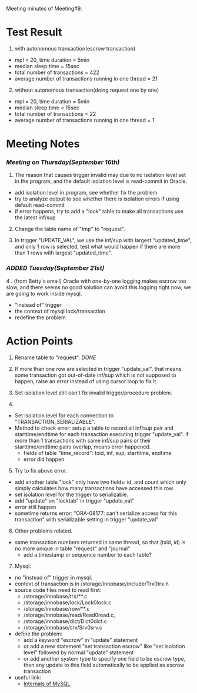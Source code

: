 Meeting minutes of Meeting#9.

# Test Result #

1. with autonomous transaction(escrow transaction)
  * mpl = 20, time duration = 5min
  * median sleep time = 15sec
  * total number of transactions = 422
  * average number of transactions running in one thread = 21


2. without autonomous transaction(doing request one by one)
  * mpl = 20, time duration = 5min
  * median sleep time = 15sec
  * total number of transactions = 22
  * average number of transactions running in one thread = 1



# Meeting Notes #

### _Meeting on Thursday(September 16th)_ ###
1. The reason that causes trigger invalid may due to no isolation level set in the program, and the default isolation level is read-commit in Oracle.
  * add isolation level in program, see whether fix the problem
  * try to analyze output to see whether there is isolation errors if using default read-commit
  * if error happens, try to add a "lock" table to make all transactions use the latest inf/sup

2. Change the table name of "tmp" to "request".

3. In trigger "UPDATE\_VAL", we use the inf/sup with largest "updated\_time", and only 1 row is selected, test what would happen if there are more than 1 rows with largest "updated\_time".


### _ADDED Tuesday(September 21st)_ ###
4 . (from Betty's email) Oracle with one-by-one logging makes escrow too slow, and there seems no good solution can avoid this logging right now, we are going to work inside mysql.
  * "instead of" trigger
  * the context of mysql lock/transaction
  * redefine the problem


# Action Points #
1. Rename table to "request". _DONE_

2. If more than one row are selected in trigger "update\_val", that means some transaction got out-of-date inf/sup which is not supposed to happen, raise an error instead of using cursor loop to fix it.

3. Set isolation level still can't fix invalid trigger/procedure problem.

4.
  * Set isolation level for each connection to "TRANSACTION\_SERIALIZABLE".
  * Method to check error: setup a table to record all inf/sup pair and starttime/endtime for each transaction executing trigger "update\_val". if more than 1 transactions with same inf/sup pairs or their starttime/endtime pairs overlap, means error happened.
    * fields of table "time\_record": txid, inf, sup, starttime, endtime
    * error did happen

5. Try to fix above error.
  * add another table "lock" only have two fields: id, and count which only simply calculates how many transactions have accessed this row.
  * set isolation level for the trigger to serializable.
  * add "update" on "locktab" in trigger "update\_val"
  * error still happen
  * sometime returns error: "ORA-08177: can't serialize access for this transaction" with serializable setting in trigger "update\_val"

6. Other problems related.
  * same transaction numbers returned in same thread, so that (txid, id) is no more unique in table "request" and "journal"
    * add a timestamp or sequence number to each table?

7. Mysql.
  * no "instead of" trigger in mysql.
  * context of transaction is in /storage/innobase/include/Trx0trx.h
  * source code files need to read first:
    * /storage/innobase/trx/**.c
    * /storage/innobase/lock/Lock0lock.c
    * /storage/innobase/row/**.c
    * /storage/innobase/read/Read0read.c,
    * /storage/innobase/dict/Dict0dict.c
    * /storage/innobase/srv/Srv0srv.c
  * define the problem:
    * add a keyword "escrow" in "update" statement
    * or add a new statement "set transaction escrow" like "set isolation level" followed by normal "update" statement
    * or add another system type to specify one field to be escrow type, then any update to this field automatically to be applied as escrow transaction
  * useful link:
    * [Internals of MySQL](http://forge.mysql.com/wiki/MySQL_Internals)
